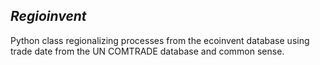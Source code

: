 ## _Regioinvent_

Python class regionalizing processes from the ecoinvent database using trade date from the UN COMTRADE database and 
common sense.

